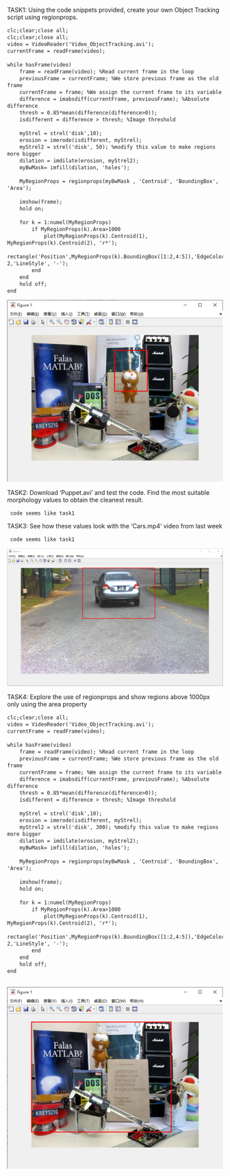 TASK1: Using the code snippets provided, create your own Object Tracking script using regionprops. 
```
clc;clear;close all;
clc;clear;close all;
video = VideoReader('Video_ObjectTracking.avi');
currentFrame = readFrame(video);

while hasFrame(video)
    frame = readFrame(video); %Read current frame in the loop
	previousFrame = currentFrame; %We store previous frame as the old frame
	currentFrame = frame; %We assign the current frame to its variable
	difference = imabsdiff(currentFrame, previousFrame); %Absolute difference
	thresh = 0.85*mean(difference(difference>0));
    isdifferent = difference > thresh; %Image threshold
    
    myStrel = strel('disk',10); 
    erosion = imerode(isdifferent, myStrel);
    myStrel2 = strel('disk', 50); %modify this value to make regions more bigger
    dilation = imdilate(erosion, myStrel2);
    myBwMask= imfill(dilation, 'holes');   

    MyRegionProps = regionprops(myBwMask , 'Centroid', 'BoundingBox', 'Area');

    imshow(frame);
    hold on;

    for k = 1:numel(MyRegionProps)
        if MyRegionProps(k).Area>1000
            plot(MyRegionProps(k).Centroid(1), MyRegionProps(k).Centroid(2), 'r*');
            rectangle('Position',MyRegionProps(k).BoundingBox([1:2,4:5]),'EdgeColor','r','LineWidth', 2,'LineStyle', '-');
        end
    end
    hold off;
end
```
![task](src/weak12/1-1.png)


TASK2: Download ‘Puppet.avi’ and test the code. Find the most suitable morphology values to obtain the cleanest result. 
```
 code seems like task1
```


TASK3: See how these values look with the ‘Cars.mp4’ video from last week
```
 code seems like task1
```
![task](src/weak12/2.png)


TASK4: Explore the use of regionprops and show regions above 1000px only using the area property
```
clc;clear;close all;
video = VideoReader('Video_ObjectTracking.avi');
currentFrame = readFrame(video);

while hasFrame(video)
    frame = readFrame(video); %Read current frame in the loop
	previousFrame = currentFrame; %We store previous frame as the old frame
	currentFrame = frame; %We assign the current frame to its variable
	difference = imabsdiff(currentFrame, previousFrame); %Absolute difference
	thresh = 0.85*mean(difference(difference>0));
    isdifferent = difference > thresh; %Image threshold
    
    myStrel = strel('disk',10); 
    erosion = imerode(isdifferent, myStrel);
    myStrel2 = strel('disk', 300); %modify this value to make regions more bigger
    dilation = imdilate(erosion, myStrel2);
    myBwMask= imfill(dilation, 'holes');   

    MyRegionProps = regionprops(myBwMask , 'Centroid', 'BoundingBox', 'Area');

    imshow(frame);
    hold on;

    for k = 1:numel(MyRegionProps)
        if MyRegionProps(k).Area>1000
            plot(MyRegionProps(k).Centroid(1), MyRegionProps(k).Centroid(2), 'r*');
            rectangle('Position',MyRegionProps(k).BoundingBox([1:2,4:5]),'EdgeColor','r','LineWidth', 2,'LineStyle', '-');
        end
    end
    hold off;
end


```
![task](src/weak12/4-1.png)